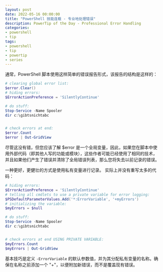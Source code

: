 ```yaml
---
layout: post
date: 2022-05-16 00:00:00
title: "PowerShell 技能连载 - 专业地处理错误"
description: PowerTip of the Day - Professional Error Handling
categories:
- powershell
- tip
tags:
- powershell
- tip
- powertip
- series
---
```

通常，PowerShell 脚本使用这样简单的错误报告形式，该报告的结构是这样的：

```powershell
# clearing global error list:
$error.Clear()
# hiding errors:
$ErrorActionPreference = 'SilentlyContinue'

# do stuff:
Stop-Service -Name Spooler
dir c:\gibtsnichtabc


# check errors at end:
$error.Count 
$error | Out-GridView
```

尽管这没有错，但您应该了解 $error 是一个全局变量，因此，如果您在脚本中使用外部代码（即其他人写的功能或模块），这些作者可能已经使用了相同的技术，并且如果他们产生了错误并清除了全局错误列表，那么您将失去以前记录的错误。

一种更好，更健壮的方式是使用私有变量进行记录。 实际上并没有重写太多的代码：

```powershell
# hiding errors:
$ErrorActionPreference = 'SilentlyContinue'
# telling all cmdlets to use a private variable for error logging:
$PSDefaultParameterValues.Add('*:ErrorVariable', '+myErrors')
# initializing the variable:
$myErrors = $null

# do stuff:
Stop-Service -Name Spooler
dir c:\gibtsnichtabc


# check errors at end USING PRIVATE VARIABLE:
$myErrors.Count
$myErrors | Out-GridView
```

基本技巧是定义 `-ErrorVariable` 的默认参数值，并为其分配私有变量的名称。确保在名称之前添加一个 "+"，以便附加新错误，而不是覆盖现有错误。

<!--本文国际来源：[Professional Error Handling](https://community.idera.com/database-tools/powershell/powertips/b/tips/posts/professional-error-handling)-->


